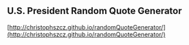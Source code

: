 ## U.S. President Random Quote Generator

[http://christophszcz.github.io/randomQuoteGenerator/](http://christophszcz.github.io/randomQuoteGenerator/)
